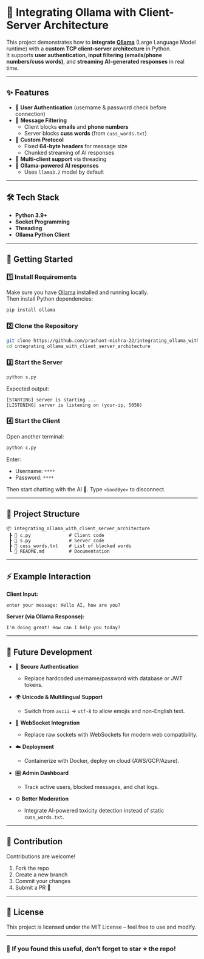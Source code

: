# 🤖 Integrating Ollama with Client-Server Architecture  

This project demonstrates how to **integrate [Ollama](https://ollama.ai/)** (Large Language Model runtime) with a **custom TCP client-server architecture** in Python.  
It supports **user authentication, input filtering (emails/phone numbers/cuss words)**, and **streaming AI-generated responses** in real time.  

---

## ✨ Features
- 🔑 **User Authentication** (username & password check before connection)
- 🧹 **Message Filtering**
  - Client blocks **emails** and **phone numbers**
  - Server blocks **cuss words** (from `cuss_words.txt`)
- 🤝 **Custom Protocol**
  - Fixed **64-byte headers** for message size
  - Chunked streaming of AI responses
- 🧵 **Multi-client support** via threading
- 🧠 **Ollama-powered AI responses**
  - Uses `llama3.2` model by default

---

## 🛠️ Tech Stack
- **Python 3.9+**
- **Socket Programming**
- **Threading**
- **Ollama Python Client**

---

## 🚀 Getting Started

### 1️⃣ Install Requirements
Make sure you have [Ollama](https://ollama.ai/download) installed and running locally.  
Then install Python dependencies:

```bash
pip install ollama
````

### 2️⃣ Clone the Repository

```bash
git clone https://github.com/prashant-mishra-22/integrating_ollama_with_client_server_architecture.git
cd integrating_ollama_with_client_server_architecture
```

### 3️⃣ Start the Server

```bash
python s.py
```

Expected output:

```
[STARTING] server is starting ...
[LISTENING] server is listening on (your-ip, 5050)
```

### 4️⃣ Start the Client

Open another terminal:

```bash
python c.py
```

Enter:

* Username: `****`
* Password: `****`

Then start chatting with the AI 🤖.
Type `<GoodBye>` to disconnect.

---

## 📂 Project Structure

```
📦 integrating_ollama_with_client_server_architecture
 ┣ 📜 c.py              # Client code
 ┣ 📜 s.py              # Server code
 ┣ 📜 cuss_words.txt    # List of blocked words
 ┗ 📜 README.md         # Documentation
```

---

## ⚡ Example Interaction

**Client Input:**

```
enter your message: Hello AI, how are you?
```

**Server (via Ollama Response):**

```
I'm doing great! How can I help you today?
```

---

## 🔮 Future Development

* 🔐 **Secure Authentication**

  * Replace hardcoded username/password with database or JWT tokens.
* 🌍 **Unicode & Multilingual Support**

  * Switch from `ascii` → `utf-8` to allow emojis and non-English text.
* 📡 **WebSocket Integration**

  * Replace raw sockets with WebSockets for modern web compatibility.
* ☁️ **Deployment**

  * Containerize with Docker, deploy on cloud (AWS/GCP/Azure).
* 🎛️ **Admin Dashboard**

  * Track active users, blocked messages, and chat logs.
* ⚙️ **Better Moderation**

  * Integrate AI-powered toxicity detection instead of static `cuss_words.txt`.

---

## 🙌 Contribution

Contributions are welcome!

1. Fork the repo
2. Create a new branch
3. Commit your changes
4. Submit a PR 🚀

---

## 📜 License

This project is licensed under the MIT License – feel free to use and modify.

---

### 🌟 If you found this useful, don’t forget to **star ⭐ the repo**!

```
